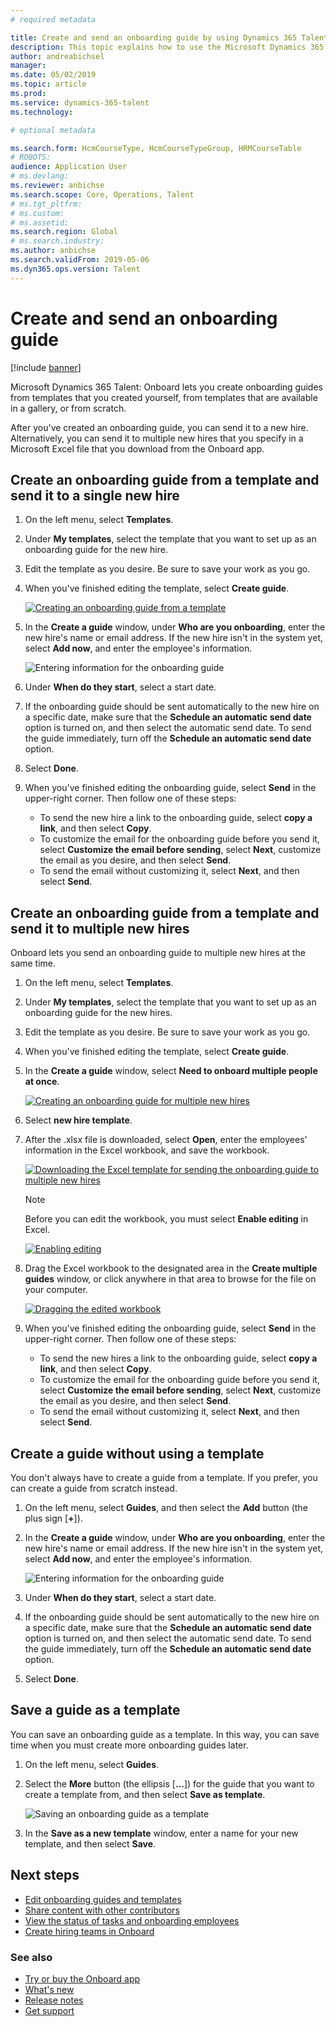 ```yaml
---
# required metadata

title: Create and send an onboarding guide by using Dynamics 365 Talent - Onboard
description: This topic explains how to use the Microsoft Dynamics 365 Talent - Onboard app to create an onboarding guide for your new hires. This task is an essential first step in a human capital management (HCM) hire-to-retire strategy.
author: andreabichsel
manager:
ms.date: 05/02/2019
ms.topic: article
ms.prod:
ms.service: dynamics-365-talent
ms.technology:

# optional metadata

ms.search.form: HcmCourseType, HcmCourseTypeGroup, HRMCourseTable
# ROBOTS:
audience: Application User
# ms.devlang:
ms.reviewer: anbichse
ms.search.scope: Core, Operations, Talent
# ms.tgt_pltfrm:
# ms.custom:
# ms.assetid:
ms.search.region: Global
# ms.search.industry:
ms.author: anbichse
ms.search.validFrom: 2019-05-06
ms.dyn365.ops.version: Talent
---
```


# Create and send an onboarding guide

[!include [banner](includes/banner.md)]

Microsoft Dynamics 365 Talent: Onboard lets you create onboarding guides from templates that you created yourself, from templates that are available in a gallery, or from scratch.

After you've created an onboarding guide, you can send it to a new hire. Alternatively, you can send it to multiple new hires that you specify in a Microsoft Excel file that you download from the Onboard app.

## Create an onboarding guide from a template and send it to a single new hire

1. On the left menu, select **Templates**.
2. Under **My templates**, select the template that you want to set up as an onboarding guide for the new hire.
3. Edit the template as you desire. Be sure to save your work as you go.
4. When you've finished editing the template, select **Create guide**.

    [![Creating an onboarding guide from a template](./media/onboard-create-guide.png)](./media/onboard-create-guide.png)

5. In the **Create a guide** window, under **Who are you onboarding**, enter the new hire's name or email address. If the new hire isn't in the system yet, select **Add now**, and enter the employee's information.

    ![[Entering information for the onboarding guide](./media/onboard-create-a-guide-window.png)](./media/onboard-create-a-guide-window.png)

6. Under **When do they start**, select a start date.
7. If the onboarding guide should be sent automatically to the new hire on a specific date, make sure that the **Schedule an automatic send date** option is turned on, and then select the automatic send date. To send the guide immediately, turn off the **Schedule an automatic send date** option.
8. Select **Done**.
9. When you've finished editing the onboarding guide, select **Send** in the upper-right corner. Then follow one of these steps:

    - To send the new hire a link to the onboarding guide, select **copy a link**, and then select **Copy**.
    - To customize the email for the onboarding guide before you send it, select **Customize the email before sending**, select **Next**, customize the email as you desire, and then select **Send**.
    - To send the email without customizing it, select **Next**, and then select **Send**.

## Create an onboarding guide from a template and send it to multiple new hires

Onboard lets you send an onboarding guide to multiple new hires at the same time.

1. On the left menu, select **Templates**.
2. Under **My templates**, select the template that you want to set up as an onboarding guide for the new hires.
3. Edit the template as you desire. Be sure to save your work as you go.
4. When you've finished editing the template, select **Create guide**.
5. In the **Create a guide** window, select **Need to onboard multiple people at once**.

    [![Creating an onboarding guide for multiple new hires](./media/onboard-send-guide-multiple-people.png)](./media/onboard-send-guide-multiple-people.png)

6. Select **new hire template**.
7. After the .xlsx file is downloaded, select **Open**, enter the employees' information in the Excel workbook, and save the workbook.

    [![Downloading the Excel template for sending the onboarding guide to multiple new hires](./media/onboard-send-guide-download-spreadsheet.png)](./media/onboard-send-guide-download-spreadsheet.png)

    > [!NOTE]
    > Before you can edit the workbook, you must select **Enable editing** in Excel.
    > 
    > [![Enabling editing](./media/onboard-send-guide-enable-editing.png)](./media/onboard-send-guide-enable-editing.png)

8. Drag the Excel workbook to the designated area in the **Create multiple guides** window, or click anywhere in that area to browse for the file on your computer.

    [![Dragging the edited workbook](./media/onboard-send-guide-drag-spreadsheet.png)](./media/onboard-send-guide-drag-spreadsheet.png)

9. When you've finished editing the onboarding guide, select **Send** in the upper-right corner. Then follow one of these steps:

    - To send the new hires a link to the onboarding guide, select **copy a link**, and then select **Copy**.
    - To customize the email for the onboarding guide before you send it, select **Customize the email before sending**, select **Next**, customize the email as you desire, and then select **Send**.
    - To send the email without customizing it, select **Next**, and then select **Send**.

## Create a guide without using a template

You don't always have to create a guide from a template. If you prefer, you can create a guide from scratch instead.

1. On the left menu, select **Guides**, and then select the **Add** button (the plus sign \[**+**\]).
2. In the **Create a guide** window, under **Who are you onboarding**, enter the new hire's name or email address. If the new hire isn't in the system yet, select **Add now**, and enter the employee's information.

    ![[Entering information for the onboarding guide](./media/onboard-create-a-guide-window.png)](./media/onboard-create-a-guide-window.png)

3. Under **When do they start**, select a start date.
4. If the onboarding guide should be sent automatically to the new hire on a specific date, make sure that the **Schedule an automatic send date** option is turned on, and then select the automatic send date. To send the guide immediately, turn off the **Schedule an automatic send date** option.
5. Select **Done**.

## Save a guide as a template

You can save an onboarding guide as a template. In this way, you can save time when you must create more onboarding guides later.

1. On the left menu, select **Guides**.
2. Select the **More** button (the ellipsis \[**...**\]) for the guide that you want to create a template from, and then select **Save as template**.

    ![[Saving an onboarding guide as a template](./media/onboard-save-guide-as-template.png)](./media/onboard-save-guide-as-template.png)

3. In the **Save as a new template** window, enter a name for your new template, and then select **Save**.

## Next steps

- [Edit onboarding guides and templates](./onboard-edit-guides-templates.md)
- [Share content with other contributors](./onboard-share-template.md)
- [View the status of tasks and onboarding employees](./onboard-view-status.md)
- [Create hiring teams in Onboard](./onboard-create-team.md)

### See also

- [Try or buy the Onboard app](https://dynamics.microsoft.com/talent/onboard/)
- [What's new](./whats-new.md)
- [Release notes](https://docs.microsoft.com/business-applications-release-notes/index)
- [Get support](./talent-support.md)
